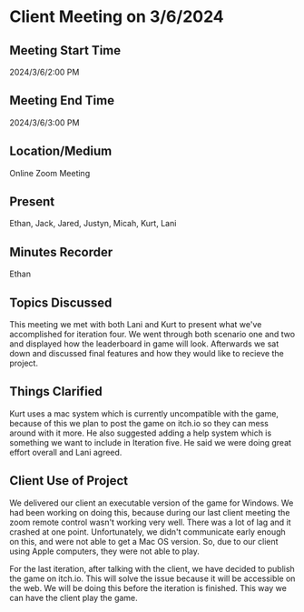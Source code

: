 # Client Meeting on 3/6/2024

## Meeting Start Time
2024/3/6/2:00 PM

## Meeting End Time
2024/3/6/3:00 PM

## Location/Medium
Online Zoom Meeting

## Present
Ethan, Jack, Jared, Justyn, Micah, Kurt, Lani 

## Minutes Recorder
Ethan

## Topics Discussed 
This meeting we met with both Lani and Kurt to present what we've accomplished for iteration four. We went through both scenario one and two and displayed how
the leaderboard in game will look. Afterwards we sat down and discussed final features and how they would like to recieve the project. 

## Things Clarified
Kurt uses a mac system which is currently uncompatible with the game, because of this we plan to post the game on itch.io so they can mess around with it more. He
also suggested adding a help system which is something we want to include in Iteration five. He said we were doing great effort overall and Lani agreed. 

## Client Use of Project
We delivered our client an executable version of the game for Windows. We had been working on doing this, because during our last client meeting the zoom remote control wasn't working very well. There was a lot of lag and it crashed at one point. Unfortunately, we didn't communicate early enough on this, and were not able to get a Mac OS version. So, due to our client using Apple computers, they were not able to play.

For the last iteration, after talking with the client, we have decided to publish the game on itch.io. This will solve the issue because it will be accessible on the web. We will be doing this before the iteration is finished. This way we can have the client play the game.
